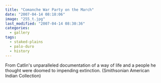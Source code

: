 ```yaml
---
title: "Comanche War Party on the March"
date: "2007-04-14 08:18:06"
image: "255_t.jpg"
last_modified: "2007-04-14 08:30:36"
categories:
  - gallery
tags:
  - staked-plains
  - palo-duro
  - history  
---
```


From Catlin's unparalleled documentation of a way of life and a people he thought were doomed to impending extinction. (Smithsonian American Indian Collection)
